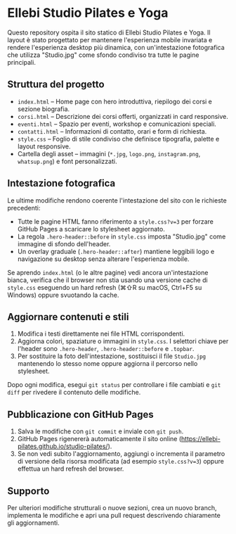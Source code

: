 # Ellebi Studio Pilates e Yoga

Questo repository ospita il sito statico di Ellebi Studio Pilates e Yoga. Il layout è stato progettato per mantenere l'esperienza mobile invariata e rendere l'esperienza desktop più dinamica, con un'intestazione fotografica che utilizza "Studio.jpg" come sfondo condiviso tra tutte le pagine principali.

## Struttura del progetto

- `index.html` – Home page con hero introduttiva, riepilogo dei corsi e sezione biografia.
- `corsi.html` – Descrizione dei corsi offerti, organizzati in card responsive.
- `eventi.html` – Spazio per eventi, workshop e comunicazioni speciali.
- `contatti.html` – Informazioni di contatto, orari e form di richiesta.
- `style.css` – Foglio di stile condiviso che definisce tipografia, palette e layout responsive.
- Cartella degli asset – immagini (`*.jpg`, `logo.png`, `instagram.png`, `whatsup.png`) e font personalizzati.

## Intestazione fotografica

Le ultime modifiche rendono coerente l'intestazione del sito con le richieste precedenti:

- Tutte le pagine HTML fanno riferimento a `style.css?v=3` per forzare GitHub Pages a scaricare lo stylesheet aggiornato.
- La regola `.hero-header::before` in `style.css` imposta "Studio.jpg" come immagine di sfondo dell'header.
- Un overlay graduale (`.hero-header::after`) mantiene leggibili logo e navigazione su desktop senza alterare l'esperienza mobile.

Se aprendo `index.html` (o le altre pagine) vedi ancora un'intestazione bianca, verifica che il browser non stia usando una versione cache di `style.css` eseguendo un hard refresh (⌘⇧R su macOS, Ctrl+F5 su Windows) oppure svuotando la cache.

## Aggiornare contenuti e stili

1. Modifica i testi direttamente nei file HTML corrispondenti.
2. Aggiorna colori, spaziature o immagini in `style.css`. I selettori chiave per l'header sono `.hero-header`, `.hero-header::before` e `.topbar`.
3. Per sostituire la foto dell'intestazione, sostituisci il file `Studio.jpg` mantenendo lo stesso nome oppure aggiorna il percorso nello stylesheet.

Dopo ogni modifica, esegui `git status` per controllare i file cambiati e `git diff` per rivedere il contenuto delle modifiche.

## Pubblicazione con GitHub Pages

1. Salva le modifiche con `git commit` e inviale con `git push`.
2. GitHub Pages rigenererà automaticamente il sito online (https://ellebi-pilates.github.io/studio-pilates/).
3. Se non vedi subito l'aggiornamento, aggiungi o incrementa il parametro di versione della risorsa modificata (ad esempio `style.css?v=3`) oppure effettua un hard refresh del browser.

## Supporto

Per ulteriori modifiche strutturali o nuove sezioni, crea un nuovo branch, implementa le modifiche e apri una pull request descrivendo chiaramente gli aggiornamenti.
